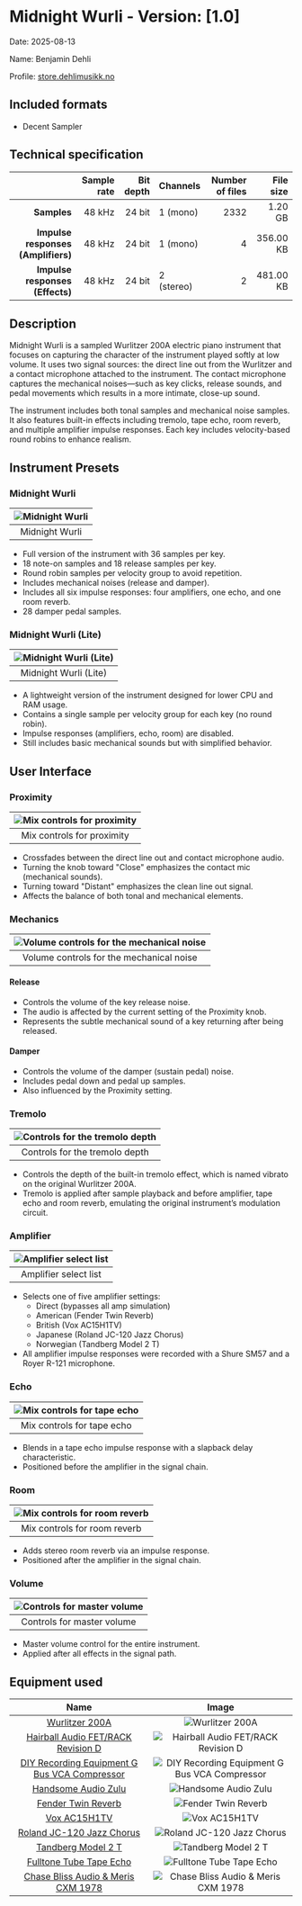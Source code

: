 # Midnight Wurli - Version: [1.0]

Date: 2025-08-13

Name: Benjamin Dehli

Profile: [store.dehlimusikk.no][Gumroad profile]

## Included formats

- Decent Sampler

## Technical specification

|                                    | Sample rate | Bit depth | Channels   | Number of files | File size |
| ---------------------------------: | ----------: | --------: | ---------- | --------------: | --------: |
|                        **Samples** |      48 kHz |    24 bit | 1 (mono)   |            2332 |   1.20 GB |
| **Impulse responses (Amplifiers)** |      48 kHz |    24 bit | 1 (mono)   |               4 | 356.00 KB |
|    **Impulse responses (Effects)** |      48 kHz |    24 bit | 2 (stereo) |               2 | 481.00 KB |

## Description

Midnight Wurli is a sampled Wurlitzer 200A electric piano instrument that focuses on capturing the character of the instrument played softly at low volume. It uses two signal sources: the direct line out from the Wurlitzer and a contact microphone attached to the instrument. The contact microphone captures the mechanical noises—such as key clicks, release sounds, and pedal movements which results in a more intimate, close-up sound.

The instrument includes both tonal samples and mechanical noise samples. It also features built-in effects including tremolo, tape echo, room reverb, and multiple amplifier impulse responses. Each key includes velocity-based round robins to enhance realism.

## Instrument Presets

### Midnight Wurli

|![Midnight Wurli](/Screenshots/midnight-wurli.png)|
|:--:|
|Midnight Wurli|

- Full version of the instrument with 36 samples per key.
- 18 note-on samples and 18 release samples per key.
- Round robin samples per velocity group to avoid repetition.
- Includes mechanical noises (release and damper).
- Includes all six impulse responses: four amplifiers, one echo, and one room reverb.
- 28 damper pedal samples.

### Midnight Wurli (Lite)

|![Midnight Wurli (Lite)](/Screenshots/midnight-wurli-lite.png)|
|:--:|
|Midnight Wurli (Lite)|

- A lightweight version of the instrument designed for lower CPU and RAM usage.
- Contains a single sample per velocity group for each key (no round robin).
- Impulse responses (amplifiers, echo, room) are disabled.
- Still includes basic mechanical sounds but with simplified behavior.

## User Interface

### Proximity

|![Mix controls for proximity](/Screenshots/proximity.png)|
|:--:|
|Mix controls for proximity|

- Crossfades between the direct line out and contact microphone audio.
- Turning the knob toward "Close" emphasizes the contact mic (mechanical sounds).
- Turning toward "Distant" emphasizes the clean line out signal.
- Affects the balance of both tonal and mechanical elements.

### Mechanics

|![Volume controls for the mechanical noise](/Screenshots/mechanics.png)|
|:--:|
|Volume controls for the mechanical noise|

#### Release

- Controls the volume of the key release noise.
- The audio is affected by the current setting of the Proximity knob.
- Represents the subtle mechanical sound of a key returning after being released.

#### Damper

- Controls the volume of the damper (sustain pedal) noise.
- Includes pedal down and pedal up samples.
- Also influenced by the Proximity setting.

### Tremolo

|![Controls for the tremolo depth](/Screenshots/tremolo.png)|
|:--:|
|Controls for the tremolo depth|

- Controls the depth of the built-in tremolo effect, which is named vibrato on the original Wurlitzer 200A.
- Tremolo is applied after sample playback and before amplifier, tape echo and room reverb, emulating the original instrument’s modulation circuit.

### Amplifier

|![Amplifier select list](/Screenshots/amplifier.png)|
|:--:|
|Amplifier select list|

- Selects one of five amplifier settings:
  - Direct (bypasses all amp simulation)
  - American (Fender Twin Reverb)
  - British (Vox AC15H1TV)
  - Japanese (Roland JC-120 Jazz Chorus)
  - Norwegian (Tandberg Model 2 T)
- All amplifier impulse responses were recorded with a Shure SM57 and a Royer R-121 microphone.

### Echo

|![Mix controls for tape echo](/Screenshots/echo.png)|
|:--:|
|Mix controls for tape echo|

- Blends in a tape echo impulse response with a slapback delay characteristic.
- Positioned before the amplifier in the signal chain.

### Room

|![Mix controls for room reverb](/Screenshots/room.png)|
|:--:|
|Mix controls for room reverb|

- Adds stereo room reverb via an impulse response.
- Positioned after the amplifier in the signal chain.

### Volume

|![Controls for master volume](/Screenshots/volume.png)|
|:--:|
|Controls for master volume|

- Master volume control for the entire instrument.
- Applied after all effects in the signal path.

## Equipment used

|                                             Name                                             |                                                    Image                                                     |
| :------------------------------------------------------------------------------------------: | :----------------------------------------------------------------------------------------------------------: |
|                               [Wurlitzer 200A][Wurlitzer 200A]                               |                               ![Wurlitzer 200A](/Equipment/wurlitzer-200a.jpg)                               |
|           [Hairball Audio FET/RACK Revision D][Hairball Audio FET/RACK Revision D]           |           ![Hairball Audio FET/RACK Revision D](/Equipment/hairball-audio-fet-rack-revision-d.jpg)           |
| [DIY Recording Equipment G Bus VCA Compressor][DIY Recording Equipment G Bus VCA Compressor] | ![DIY Recording Equipment G Bus VCA Compressor](/Equipment/diy-recording-equipment-g-bus-vca-compressor.jpg) |
|                          [Handsome Audio Zulu][Handsome Audio Zulu]                          |                          ![Handsome Audio Zulu](/Equipment/handsome-audio-zulu.jpg)                          |
|                           [Fender Twin Reverb][Fender Twin Reverb]                           |                           ![Fender Twin Reverb](/Equipment/fender-twin-reverb.jpg)                           |
|                                 [Vox AC15H1TV][Vox AC15H1TV]                                 |                                 ![Vox AC15H1TV](/Equipment/vox-ac15h1tv.jpg)                                 |
|                    [Roland JC-120 Jazz Chorus][Roland JC-120 Jazz Chorus]                    |                    ![Roland JC-120 Jazz Chorus](/Equipment/roland-jc-120-jazz-chorus.jpg)                    |
|                           [Tandberg Model 2 T][Tandberg Model 2 T]                           |                           ![Tandberg Model 2 T](/Equipment/tandberg-model-2-t.jpg)                           |
|                      [Fulltone Tube Tape Echo][Fulltone Tube Tape Echo]                      |                      ![Fulltone Tube Tape Echo](/Equipment/fulltone-tube-tape-echo.jpg)                      |
|           [Chase Bliss Audio & Meris CXM 1978][Chase Bliss Audio & Meris CXM 1978]           |          ![Chase Bliss Audio & Meris CXM 1978](/Equipment/chase-bliss-audio-and-meris-cxm-1978.jpg)          |

[Gumroad profile]: https://store.dehlimusikk.no/
[Wurlitzer 200A]: https://www.dehlimusikk.no/equipment/instruments/wurlitzer-200a/
[Hairball Audio FET/RACK Revision D]: https://www.dehlimusikk.no/equipment/effects/hairball-audio-fet-rack-revision-d/
[DIY Recording Equipment G Bus VCA Compressor]: https://www.dehlimusikk.no/effects/diy-recording-equipment-g-bus-vca-compressor/
[Handsome Audio Zulu]: https://www.dehlimusikk.no/equipment/effects/handsome-audio-zulu/
[Fender Twin Reverb]: https://www.dehlimusikk.no/equipment/amplifiers/fender-twin-reverb/
[Vox AC15H1TV]: https://www.dehlimusikk.no/equipment/amplifiers/vox-ac15h1tv/
[Roland JC-120 Jazz Chorus]: https://www.dehlimusikk.no/equipment/amplifiers/roland-jc-120-jazz-chorus/
[Tandberg Model 2 T]: https://www.dehlimusikk.no/equipment/amplifiers/tandberg-model-2-t/
[Fulltone Tube Tape Echo]: https://www.dehlimusikk.no/equipment/effects/fulltone-tube-tape-echo/
[Chase Bliss Audio & Meris CXM 1978]: https://www.dehlimusikk.no/equipment/effects/chase-bliss-audio-and-meris-cxm-1978/
